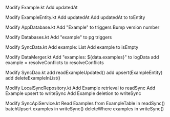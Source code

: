 Modify Example.kt
	Add updatedAt
	
Modify ExampleEntity.kt
	Add updatedAt
	Add updatedAt to toEntity

Modify AppDatabase.kt
	Add "Example" to triggers
	Bump version number
	
Modify Databases.kt
	Add "example" to pg triggers

Modify SyncData.kt
	Add example: List<Example>
	Add example to isEmpty
	
Modify DataMerger.kt
	Add "examples: ${data.examples}" to logData
	add example = resolveConflicts to resolveConflicts
	
Modify SyncDao.kt
	add readExampleUpdated()
	add upsert(ExampleEntity)
	add deleteExampleInList()
	
Modify LocalSyncRepository.kt
	Add Example retrieval to readSync
	Add Example upsert to writeSync
	Add Example deletion to writeSync
	
Modify SyncApiService.kt
	Read Examples from ExampleTable in readSync()
	batchUpsert examples in writeSync()
	deleteWhere examples in writeSync()
